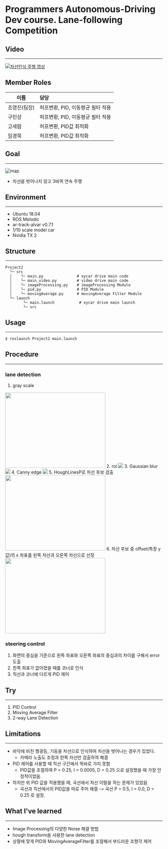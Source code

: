 # Programmers Autonomous-Driving Dev course. Lane-following Competition

## Video
---

[![차선인식 주행 영상](https://img.youtube.com/vi/BE9nrN8bJFQ/0.jpg)](https://youtu.be/BE9nrN8bJFQ) 

## Member Roles

| 이름         | 담당                                         |
| ------------ | :------------------------------------------- |
| 조영진(팀장) | 허프변환, PID, 이동평균 필터 적용 |
| 구민상       | 허프변환, PID, 이동평균 필터 적용 |
| 고세람       | 허프변환, PID값 최적화 |
| 임경묵       | 허프변환, PID값 최적화 |

## Goal
---
![map](./image/map.png)
- 차선을 벗어나지 않고 3바퀴 연속 주행

## Environment
---
- Ubuntu 18.04
- ROS Melodic
- ar-track-alvar v0.7.1
- 1/10 scale model car
- Nvidia TX 2

## Structure
---
~~~
Project2
  └─ src
  │    └─ main.py               # xycar drive main code
  │    └─ main_video.py         # video drive main code
  │    └─ imageProcessing.py    # imageProcessing Module
  │    └─ pid.py                # PID Module
  │    └─ movingAverage.py      # movingAverage Filter Module
  └─ launch
        └─ main.launch           # xycar drive main launch
        └─ src
~~~

## Usage
---
~~~bash
$ roslaunch Project2 main.launch
~~~

## Procedure
---
### lane detection
1. gray scale  
<img src="./image/gray.png" Width="320" Height="240"/>  
2. roi  
<img src="./image/roi.png"/>  
3. Gaussian blur  
<img src="./image/blur.png"/>  
4. Canny edge  
<img src="./image/edge.png"/>
5. HoughLinesP로 차선 후보 검출  
<img src="./image/hough.png" Width="320" Height="240"/>  
6. 차선 후보 중 offset(특정 y값)의 x 좌표를 왼쪽 차선과 오른쪽 차선으로 선정  
<img src="./image/final.png" Width="320" Height="240"/>  

### steering control
1. 화면의 중심을 기준으로 왼쪽 좌표와 오른쪽 좌표의 중심과의 차이를 구해서 error 도출
2. 한쪽 좌표가 없어졌을 때를 코너로 인식
3. 직선과 코너에 다르게 PID 제어

## Try
---
1. PID Control
2. Moving Average Filter
3. 2-way Lane Detection

## Limitations
---
- 바닥에 비친 형광등, 기둥을 차선으로 인식하여 차선을 벗어나는 경우가 있었다. 
  - 카메라 노출도 조정과 한쪽 차선만 검출하여 해결
- PID 제어를 사용할 때 직선 구간에서 똑바로 가지 못함 
  - PID값을 조절하여 P = 0.25, I = 0.0005, D = 0.25 으로 설정했을 때 가장 안정적이었음.
- 하지만 위 PID 값을 적용했을 때, 곡선에서 차선 이탈을 하는 문제가 있었음 
  - 곡선과 직선에서의 PID값을 따로 주어 해결 -> 곡선 P = 0.5, I = 0.0, D = 0.25 로 설정. 

## What I've learned
---
- Image Processing의 다양한 Noise 해결 방법
- hough transform을 사용한 lane detection
- 상황에 맞게 PID와 MovingAverageFilter를 조절해서 부드러운 조향각 제어
